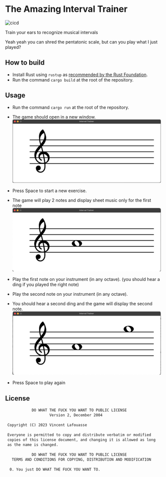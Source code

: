 # The Amazing Interval Trainer

![cicd](https://github.com/vincent-lafouasse/interval-trainer/actions/workflows/rust.yml/badge.svg)

Train your ears to recognize musical intervals

Yeah yeah you can shred the pentatonic scale, but can you play what I just played?

## How to build

- Install Rust using `rustup` as [recommended by the Rust Foundation](https://www.rust-lang.org/tools/install).
- Run the command `cargo build` at the root of the repository.

## Usage

- Run the command `cargo run` at the root of the repository.
- The game should open in a new window.
![Empty staff](aux/figures/empty_staff.png?raw=true)

- Press Space to start a new exercise.
- The game will play 2 notes and display sheet music only for the first note
![One note](aux/figures/one_note.png?raw=true)

- Play the first note on your instrument (in any octave). (you should hear a ding if you played the right note)
- Play the second note on your instrument (in any octave).
- You should hear a second ding and the game will display the second note.
![Two notes](aux/figures/two_notes.png?raw=true)

- Press Space to play again

## License 
```
            DO WHAT THE FUCK YOU WANT TO PUBLIC LICENSE
                    Version 2, December 2004

 Copyright (C) 2023 Vincent Lafouasse

 Everyone is permitted to copy and distribute verbatim or modified
 copies of this license document, and changing it is allowed as long
 as the name is changed.

            DO WHAT THE FUCK YOU WANT TO PUBLIC LICENSE
   TERMS AND CONDITIONS FOR COPYING, DISTRIBUTION AND MODIFICATION

  0. You just DO WHAT THE FUCK YOU WANT TO.
```
